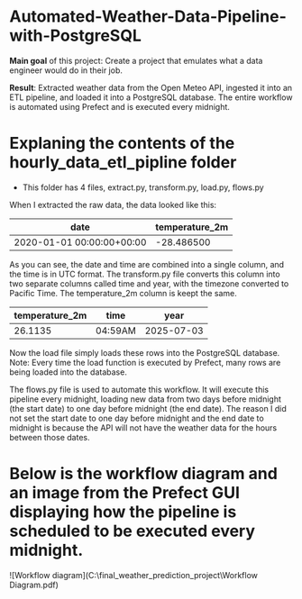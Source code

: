# Automated-Weather-Data-Pipeline-with-PostgreSQL

**Main goal** of this project: Create a project that emulates what a data engineer would do in their job.

**Result**: Extracted weather data from the Open Meteo API, ingested it into an ETL pipeline, and loaded it into a PostgreSQL database. The entire workflow is automated using Prefect and is executed every midnight. 


# Explaning the contents of the hourly_data_etl_pipline folder
- This folder has 4 files, extract.py, transform.py, load.py, flows.py

When I extracted the raw data, the data looked like this: 

| date                      | temperature_2m |
|---------------------------|----------------|
| 2020-01-01 00:00:00+00:00 | -28.486500     |

As you can see, the date and time are combined into a single column, and the time is in UTC format. The transform.py file converts this column into two separate columns called time and year, with the timezone converted to Pacific Time. The temperature_2m column is keept the same. 

| temperature_2m |   time   |   year    |
|----------------|----------|-----------|
|     26.1135    | 04:59AM  | 2025-07-03 |

Now the load file simply loads these rows into the PostgreSQL database. Note: Every time the load function is executed by Prefect, many rows are being loaded into the database. 

The flows.py file is used to automate this workflow. It will execute this pipeline every midnight, loading new data from two days before midnight (the start date) to one day before midnight (the end date). The reason I did not set the start date to one day before midnight and the end date to midnight is because the API will not have the weather data for the hours between those dates.


# Below is the workflow diagram and an image from the Prefect GUI displaying how the pipeline is scheduled to be executed every midnight.

![Workflow diagram](C:\final_weather_prediction_project\Workflow Diagram.pdf)


  


  



